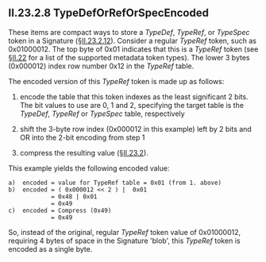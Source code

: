 ## II.23.2.8 TypeDefOrRefOrSpecEncoded

These items are compact ways to store a _TypeDef_, _TypeRef_, or _TypeSpec_ token in a Signature (§[II.23.2.12](ii.23.2.12-type.md)). Consider a regular _TypeRef_ token, such as 0x01000012. The top byte of 0x01 indicates that this is a _TypeRef_ token (see §[II.22](ii.22-metadata-logical-format-tables.md) for a list of the supported metadata token types). The lower 3 bytes (0x000012) index row number 0x12 in the _TypeRef_ table.

The encoded version of this _TypeRef_ token is made up as follows:

 1. encode the table that this token indexes as the least significant 2 bits.  The bit values to use are 0, 1 and 2, specifying the target table is the _TypeDef_, _TypeRef_ or _TypeSpec_ table, respectively

 2. shift the 3-byte row index (0x000012 in this example) left by 2 bits and OR into the 2-bit encoding from step 1

 3. compress the resulting value (§[II.23.2](ii.23.2-blobs-and-signatures.md)).

This example yields the following encoded value:

 ```
 a)  encoded = value for TypeRef table = 0x01 (from 1. above)
 b)  encoded = ( 0x000012 << 2 ) |  0x01
             = 0x48 | 0x01
             = 0x49
 c)  encoded = Compress (0x49)
             = 0x49
 ```

So, instead of the original, regular _TypeRef_ token value of 0x01000012, requiring 4 bytes of space in the Signature 'blob', this _TypeRef_ token is encoded as a single byte.
